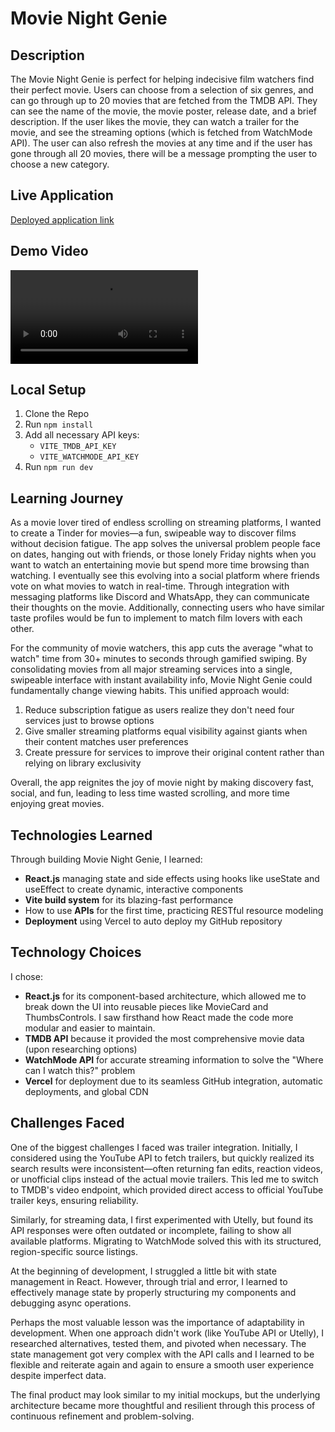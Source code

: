 # Movie Night Genie

## Description
The Movie Night Genie is perfect for helping indecisive film watchers find their perfect movie. Users can choose from a selection of six genres, and can go through up to 20 movies that are fetched from the TMDB API. They can see the name of the movie, the movie poster, release date, and a brief description. If the user likes the movie, they can watch a trailer for the movie, and see the streaming options (which is fetched from WatchMode API). The user can also refresh the movies at any time and if the user has gone through all 20 movies, there will be a message prompting the user to choose a new category.

## Live Application
[Deployed application link](https://movie-night-genie-mvp.vercel.app/)

## Demo Video
![Demo Video](/path/to/your/video.mp4) <!-- Replace with your actual video file path -->

## Local Setup
1. Clone the Repo
2. Run `npm install`
3. Add all necessary API keys: 
   - `VITE_TMDB_API_KEY` 
   - `VITE_WATCHMODE_API_KEY`
4. Run `npm run dev`

## Learning Journey
As a movie lover tired of endless scrolling on streaming platforms, I wanted to create a Tinder for movies—a fun, swipeable way to discover films without decision fatigue. The app solves the universal problem people face on dates, hanging out with friends, or those lonely Friday nights when you want to watch an entertaining movie but spend more time browsing than watching. I eventually see this evolving into a social platform where friends vote on what movies to watch in real-time. Through integration with messaging platforms like Discord and WhatsApp, they can communicate their thoughts on the movie. Additionally, connecting users who have similar taste profiles would be fun to implement to match film lovers with each other.

For the community of movie watchers, this app cuts the average "what to watch" time from 30+ minutes to seconds through gamified swiping. By consolidating movies from all major streaming services into a single, swipeable interface with instant availability info, Movie Night Genie could fundamentally change viewing habits. This unified approach would:
1. Reduce subscription fatigue as users realize they don't need four services just to browse options
2. Give smaller streaming platforms equal visibility against giants when their content matches user preferences
3. Create pressure for services to improve their original content rather than relying on library exclusivity

Overall, the app reignites the joy of movie night by making discovery fast, social, and fun, leading to less time wasted scrolling, and more time enjoying great movies.

## Technologies Learned
Through building Movie Night Genie, I learned:
- **React.js** managing state and side effects using hooks like useState and useEffect to create dynamic, interactive components
- **Vite build system** for its blazing-fast performance
- How to use **APIs** for the first time, practicing RESTful resource modeling
- **Deployment** using Vercel to auto deploy my GitHub repository

## Technology Choices
I chose:
- **React.js** for its component-based architecture, which allowed me to break down the UI into reusable pieces like MovieCard and ThumbsControls. I saw firsthand how React made the code more modular and easier to maintain.
- **TMDB API** because it provided the most comprehensive movie data (upon researching options)
- **WatchMode API** for accurate streaming information to solve the "Where can I watch this?" problem
- **Vercel** for deployment due to its seamless GitHub integration, automatic deployments, and global CDN

## Challenges Faced
One of the biggest challenges I faced was trailer integration. Initially, I considered using the YouTube API to fetch trailers, but quickly realized its search results were inconsistent—often returning fan edits, reaction videos, or unofficial clips instead of the actual movie trailers. This led me to switch to TMDB's video endpoint, which provided direct access to official YouTube trailer keys, ensuring reliability.

Similarly, for streaming data, I first experimented with Utelly, but found its API responses were often outdated or incomplete, failing to show all available platforms. Migrating to WatchMode solved this with its structured, region-specific source listings.

At the beginning of development, I struggled a little bit with state management in React. However, through trial and error, I learned to effectively manage state by properly structuring my components and debugging async operations.

Perhaps the most valuable lesson was the importance of adaptability in development. When one approach didn't work (like YouTube API or Utelly), I researched alternatives, tested them, and pivoted when necessary. The state management got very complex with the API calls and I learned to be flexible and reiterate again and again to ensure a smooth user experience despite imperfect data.

The final product may look similar to my initial mockups, but the underlying architecture became more thoughtful and resilient through this process of continuous refinement and problem-solving.
